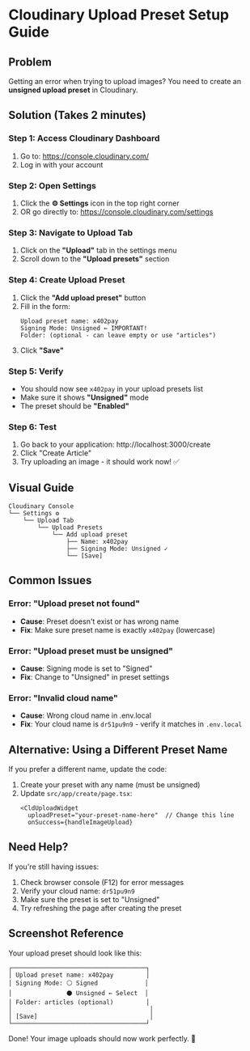 # Cloudinary Upload Preset Setup Guide

## Problem
Getting an error when trying to upload images? You need to create an **unsigned upload preset** in Cloudinary.

## Solution (Takes 2 minutes)

### Step 1: Access Cloudinary Dashboard
1. Go to: https://console.cloudinary.com/
2. Log in with your account

### Step 2: Open Settings
1. Click the **⚙️ Settings** icon in the top right corner
2. OR go directly to: https://console.cloudinary.com/settings

### Step 3: Navigate to Upload Tab
1. Click on the **"Upload"** tab in the settings menu
2. Scroll down to the **"Upload presets"** section

### Step 4: Create Upload Preset
1. Click the **"Add upload preset"** button
2. Fill in the form:
   ```
   Upload preset name: x402pay
   Signing Mode: Unsigned ← IMPORTANT!
   Folder: (optional - can leave empty or use "articles")
   ```
3. Click **"Save"**

### Step 5: Verify
- You should now see `x402pay` in your upload presets list
- Make sure it shows **"Unsigned"** mode
- The preset should be **"Enabled"**

### Step 6: Test
1. Go back to your application: http://localhost:3000/create
2. Click "Create Article"
3. Try uploading an image - it should work now! ✅

## Visual Guide

```
Cloudinary Console
└── Settings ⚙️
    └── Upload Tab
        └── Upload Presets
            └── Add upload preset
                ├── Name: x402pay
                ├── Signing Mode: Unsigned ✓
                └── [Save]
```

## Common Issues

### Error: "Upload preset not found"
- **Cause**: Preset doesn't exist or has wrong name
- **Fix**: Make sure preset name is exactly `x402pay` (lowercase)

### Error: "Upload preset must be unsigned"
- **Cause**: Signing mode is set to "Signed"
- **Fix**: Change to "Unsigned" in preset settings

### Error: "Invalid cloud name"
- **Cause**: Wrong cloud name in .env.local
- **Fix**: Your cloud name is `dr51pu9n9` - verify it matches in `.env.local`

## Alternative: Using a Different Preset Name

If you prefer a different name, update the code:

1. Create your preset with any name (must be unsigned)
2. Update `src/app/create/page.tsx`:
   ```tsx
   <CldUploadWidget
     uploadPreset="your-preset-name-here"  // Change this line
     onSuccess={handleImageUpload}
   ```

## Need Help?

If you're still having issues:
1. Check browser console (F12) for error messages
2. Verify your cloud name: `dr51pu9n9`
3. Make sure the preset is set to "Unsigned"
4. Try refreshing the page after creating the preset

## Screenshot Reference

Your upload preset should look like this:

```
┌─────────────────────────────────────┐
│ Upload preset name: x402pay         │
│ Signing Mode: ⚪ Signed             │
│               ⚫ Unsigned ← Select  │
│ Folder: articles (optional)         │
│                                      │
│ [Save]                               │
└─────────────────────────────────────┘
```

Done! Your image uploads should now work perfectly. 🎉
